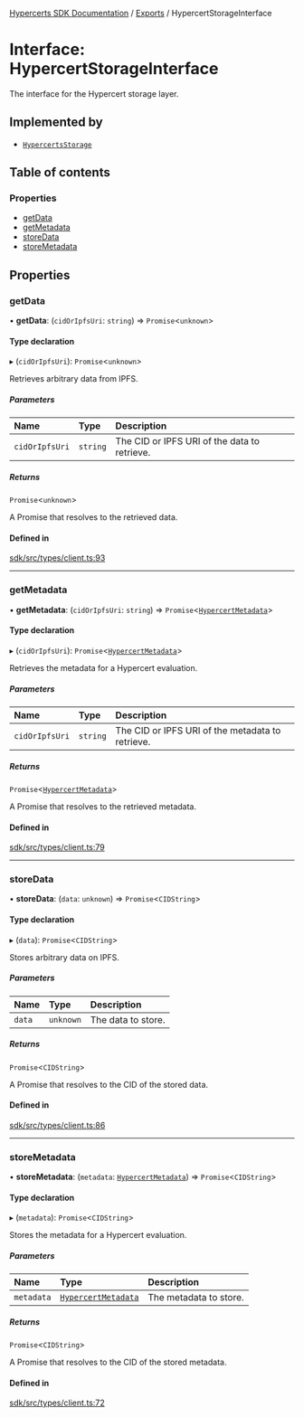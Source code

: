 [Hypercerts SDK Documentation](../README.md) / [Exports](../modules.md) / HypercertStorageInterface

# Interface: HypercertStorageInterface

The interface for the Hypercert storage layer.

## Implemented by

- [`HypercertsStorage`](../classes/HypercertsStorage.md)

## Table of contents

### Properties

- [getData](HypercertStorageInterface.md#getdata)
- [getMetadata](HypercertStorageInterface.md#getmetadata)
- [storeData](HypercertStorageInterface.md#storedata)
- [storeMetadata](HypercertStorageInterface.md#storemetadata)

## Properties

### getData

• **getData**: (`cidOrIpfsUri`: `string`) => `Promise`<`unknown`\>

#### Type declaration

▸ (`cidOrIpfsUri`): `Promise`<`unknown`\>

Retrieves arbitrary data from IPFS.

##### Parameters

| Name           | Type     | Description                                  |
| :------------- | :------- | :------------------------------------------- |
| `cidOrIpfsUri` | `string` | The CID or IPFS URI of the data to retrieve. |

##### Returns

`Promise`<`unknown`\>

A Promise that resolves to the retrieved data.

#### Defined in

[sdk/src/types/client.ts:93](https://github.com/Network-Goods/hypercerts/blob/9677274/sdk/src/types/client.ts#L93)

---

### getMetadata

• **getMetadata**: (`cidOrIpfsUri`: `string`) => `Promise`<[`HypercertMetadata`](HypercertMetadata.md)\>

#### Type declaration

▸ (`cidOrIpfsUri`): `Promise`<[`HypercertMetadata`](HypercertMetadata.md)\>

Retrieves the metadata for a Hypercert evaluation.

##### Parameters

| Name           | Type     | Description                                      |
| :------------- | :------- | :----------------------------------------------- |
| `cidOrIpfsUri` | `string` | The CID or IPFS URI of the metadata to retrieve. |

##### Returns

`Promise`<[`HypercertMetadata`](HypercertMetadata.md)\>

A Promise that resolves to the retrieved metadata.

#### Defined in

[sdk/src/types/client.ts:79](https://github.com/Network-Goods/hypercerts/blob/9677274/sdk/src/types/client.ts#L79)

---

### storeData

• **storeData**: (`data`: `unknown`) => `Promise`<`CIDString`\>

#### Type declaration

▸ (`data`): `Promise`<`CIDString`\>

Stores arbitrary data on IPFS.

##### Parameters

| Name   | Type      | Description        |
| :----- | :-------- | :----------------- |
| `data` | `unknown` | The data to store. |

##### Returns

`Promise`<`CIDString`\>

A Promise that resolves to the CID of the stored data.

#### Defined in

[sdk/src/types/client.ts:86](https://github.com/Network-Goods/hypercerts/blob/9677274/sdk/src/types/client.ts#L86)

---

### storeMetadata

• **storeMetadata**: (`metadata`: [`HypercertMetadata`](HypercertMetadata.md)) => `Promise`<`CIDString`\>

#### Type declaration

▸ (`metadata`): `Promise`<`CIDString`\>

Stores the metadata for a Hypercert evaluation.

##### Parameters

| Name       | Type                                        | Description            |
| :--------- | :------------------------------------------ | :--------------------- |
| `metadata` | [`HypercertMetadata`](HypercertMetadata.md) | The metadata to store. |

##### Returns

`Promise`<`CIDString`\>

A Promise that resolves to the CID of the stored metadata.

#### Defined in

[sdk/src/types/client.ts:72](https://github.com/Network-Goods/hypercerts/blob/9677274/sdk/src/types/client.ts#L72)
